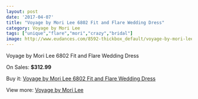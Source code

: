 ```yaml
---
layout: post
date: '2017-04-07'
title: "Voyage by Mori Lee 6802 Fit and Flare Wedding Dress"
category: Voyage by Mori Lee
tags: ["unique","flare","mori","crazy","bridal"]
image: http://www.eudances.com/8592-thickbox_default/voyage-by-mori-lee-6802-fit-and-flare-wedding-dress.jpg
---
```

Voyage by Mori Lee 6802 Fit and Flare Wedding Dress

On Sales: **$312.99**
<a href="https://www.eudances.com/en/voyage-by-mori-lee/2916-voyage-by-mori-lee-6802-fit-and-flare-wedding-dress.html"><amp-img layout="responsive" width="600" height="600" src="//www.eudances.com/8592-thickbox_default/voyage-by-mori-lee-6802-fit-and-flare-wedding-dress.jpg" alt="Voyage by Mori Lee 6802 Fit and Flare Wedding Dress 0" /></a>
<a href="https://www.eudances.com/en/voyage-by-mori-lee/2916-voyage-by-mori-lee-6802-fit-and-flare-wedding-dress.html"><amp-img layout="responsive" width="600" height="600" src="//www.eudances.com/8596-thickbox_default/voyage-by-mori-lee-6802-fit-and-flare-wedding-dress.jpg" alt="Voyage by Mori Lee 6802 Fit and Flare Wedding Dress 1" /></a>
<a href="https://www.eudances.com/en/voyage-by-mori-lee/2916-voyage-by-mori-lee-6802-fit-and-flare-wedding-dress.html"><amp-img layout="responsive" width="600" height="600" src="//www.eudances.com/8595-thickbox_default/voyage-by-mori-lee-6802-fit-and-flare-wedding-dress.jpg" alt="Voyage by Mori Lee 6802 Fit and Flare Wedding Dress 2" /></a>
<a href="https://www.eudances.com/en/voyage-by-mori-lee/2916-voyage-by-mori-lee-6802-fit-and-flare-wedding-dress.html"><amp-img layout="responsive" width="600" height="600" src="//www.eudances.com/8594-thickbox_default/voyage-by-mori-lee-6802-fit-and-flare-wedding-dress.jpg" alt="Voyage by Mori Lee 6802 Fit and Flare Wedding Dress 3" /></a>
<a href="https://www.eudances.com/en/voyage-by-mori-lee/2916-voyage-by-mori-lee-6802-fit-and-flare-wedding-dress.html"><amp-img layout="responsive" width="600" height="600" src="//www.eudances.com/8593-thickbox_default/voyage-by-mori-lee-6802-fit-and-flare-wedding-dress.jpg" alt="Voyage by Mori Lee 6802 Fit and Flare Wedding Dress 4" /></a>

Buy it: [Voyage by Mori Lee 6802 Fit and Flare Wedding Dress](https://www.eudances.com/en/voyage-by-mori-lee/2916-voyage-by-mori-lee-6802-fit-and-flare-wedding-dress.html "Voyage by Mori Lee 6802 Fit and Flare Wedding Dress")

View more: [Voyage by Mori Lee](https://www.eudances.com/en/47-voyage-by-mori-lee "Voyage by Mori Lee")